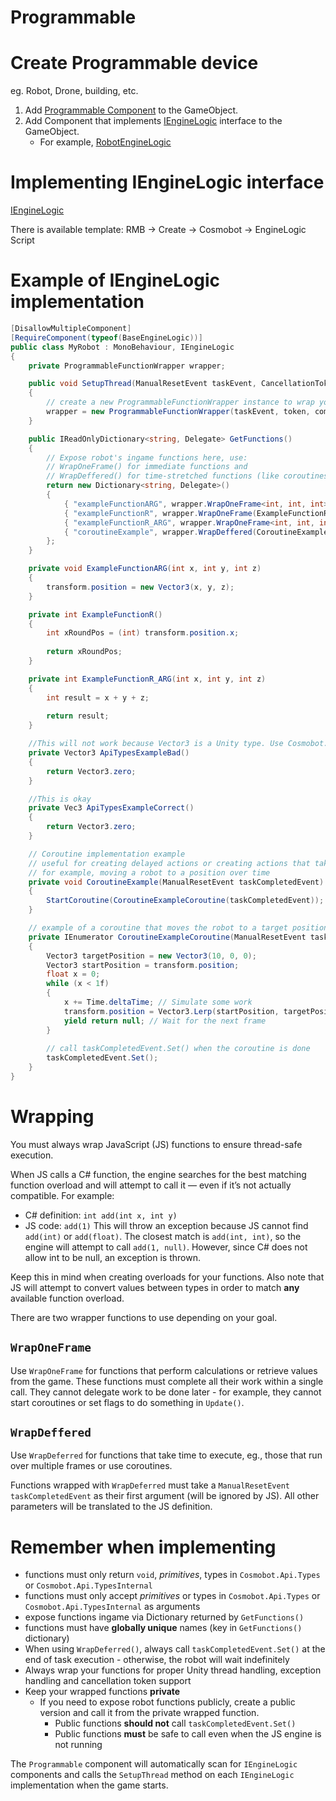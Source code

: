 # Programmable

# Create Programmable device

eg. Robot, Drone, building, etc.

1. Add [Programmable Component](../../Scripts/RobotProgramming/Programmable.cs) to the GameObject.
2. Add Component that implements [IEngineLogic](../../Scripts/RobotProgramming/IEngineLogic.cs) interface to the
   GameObject.
    - For example, [RobotEngineLogic](../../Scripts/RobotProgramming/EngineLogic/BaseRobotEngineLogic.cs)

# Implementing IEngineLogic interface

[IEngineLogic](../../Scripts/RobotProgramming/IEngineLogic.cs)

There is available template: RMB -> Create -> Cosmobot -> EngineLogic Script

# Example of IEngineLogic implementation

```csharp
[DisallowMultipleComponent]
[RequireComponent(typeof(BaseEngineLogic))]
public class MyRobot : MonoBehaviour, IEngineLogic
{
    private ProgrammableFunctionWrapper wrapper;

    public void SetupThread(ManualResetEvent taskEvent, CancellationToken token, ConcurrentQueue<Action> commandQueue)
    {
        // create a new ProgrammableFunctionWrapper instance to wrap your functions 
        wrapper = new ProgrammableFunctionWrapper(taskEvent, token, commandQueue);
    }

    public IReadOnlyDictionary<string, Delegate> GetFunctions()
    {
        // Expose robot's ingame functions here, use:
        // WrapOneFrame() for immediate functions and
        // WrapDeffered() for time-stretched functions (like coroutines)
        return new Dictionary<string, Delegate>()
        {
            { "exampleFunctionARG", wrapper.WrapOneFrame<int, int, int>(ExampleFunctionARG)},
            { "exampleFunctionR", wrapper.WrapOneFrame(ExampleFunctionR)},
            { "exampleFunctionR_ARG", wrapper.WrapOneFrame<int, int, int, int>(ExampleFunctionR_ARG)},
            { "coroutineExample", wrapper.WrapDeffered(CoroutineExample)},
        };
    }

    private void ExampleFunctionARG(int x, int y, int z)
    {
        transform.position = new Vector3(x, y, z);
    }

    private int ExampleFunctionR()
    {
        int xRoundPos = (int) transform.position.x;
        
        return xRoundPos;
    }

    private int ExampleFunctionR_ARG(int x, int y, int z)
    {
        int result = x + y + z;
        
        return result;
    }

    //This will not work because Vector3 is a Unity type. Use Cosmobot.Api.Types.Vec3 instead.
    private Vector3 ApiTypesExampleBad()
    {
        return Vector3.zero;
    }

    //This is okay
    private Vec3 ApiTypesExampleCorrect()
    {
        return Vector3.zero;
    }

    // Coroutine implementation example
    // useful for creating delayed actions or creating actions that take multiple frames to complete
    // for example, moving a robot to a position over time
    private void CoroutineExample(ManualResetEvent taskCompletedEvent)
    {
        StartCoroutine(CoroutineExampleCoroutine(taskCompletedEvent));
    }

    // example of a coroutine that moves the robot to a target position over time
    private IEnumerator CoroutineExampleCoroutine(ManualResetEvent taskCompletedEvent)
    {
        Vector3 targetPosition = new Vector3(10, 0, 0);
        Vector3 startPosition = transform.position;
        float x = 0;
        while (x < 1f)
        {
            x += Time.deltaTime; // Simulate some work
            transform.position = Vector3.Lerp(startPosition, targetPosition, x);
            yield return null; // Wait for the next frame
        }
        
        // call taskCompletedEvent.Set() when the coroutine is done
        taskCompletedEvent.Set();
    }
}
```

# Wrapping
You must always wrap JavaScript (JS) functions to ensure thread-safe execution.

When JS calls a C# function, the engine searches for the best matching function overload and will attempt to call it — even if it’s not actually compatible.
For example:
- C# definition: `int add(int x, int y)`
- JS code: `add(1)`
This will throw an exception because JS cannot find `add(int)` or `add(float)`. The closest match is `add(int, int)`, so the engine will attempt to call `add(1, null)`. However, since C# does not allow int to be null, an exception is thrown.

Keep this in mind when creating overloads for your functions. Also note that JS will attempt to convert values between types in order to match **any** available function overload.

There are two wrapper functions to use depending on your goal.

## `WrapOneFrame`
Use `WrapOneFrame` for functions that perform calculations or retrieve values from the game.
These functions must complete all their work within a single call. They cannot delegate work to be done later - for example, they cannot start coroutines or set flags to do something in `Update()`.

## `WrapDeffered`
Use `WrapDeferred` for functions that take time to execute, eg., those that run over multiple frames or use coroutines.

Functions wrapped with `WrapDeferred` must take a `ManualResetEvent taskCompletedEvent` as their first argument (will be ignored by JS). All other parameters will be translated to the JS definition.


# Remember when implementing
- functions must only return `void`, *primitives*, types in `Cosmobot.Api.Types` or `Cosmobot.Api.TypesInternal`
- functions must only accept *primitives* or types in `Cosmobot.Api.Types` or `Cosmobot.Api.TypesInternal` as arguments
- expose functions ingame via Dictionary returned by `GetFunctions()`
- functions must have **globally unique** names (key in `GetFunctions()` dictionary)
- When using `WrapDeferred()`, always call `taskCompletedEvent.Set()` at the end of task execution - otherwise, the robot will wait indefinitely
- Always wrap your functions for proper Unity thread handling, exception handling and cancellation token support
- Keep your wrapped functions **private**
  - If you need to expose robot functions publicly, create a public version and call it from the private wrapped function.
    - Public functions **should not** call `taskCompletedEvent.Set()`
    - Public functions **must** be safe to call even when the JS engine is not running

The `Programmable` component will automatically scan for `IEngineLogic` components and calls the `SetupThread` method on each `IEngineLogic` implementation when the game starts.
